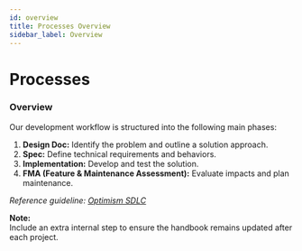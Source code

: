 ```yaml
---
id: overview
title: Processes Overview
sidebar_label: Overview
---
```


# Processes

### Overview

Our development workflow is structured into the following main phases:

1. **Design Doc:** Identify the problem and outline a solution approach.
2. **Spec:** Define technical requirements and behaviors.
3. **Implementation:** Develop and test the solution.
4. **FMA (Feature & Maintenance Assessment):** Evaluate impacts and plan maintenance.

_Reference guideline: [Optimism SDLC](https://devdocs.optimism.io/pm/sdlc.html)_

**Note:**  
Include an extra internal step to ensure the handbook remains updated after each project.
